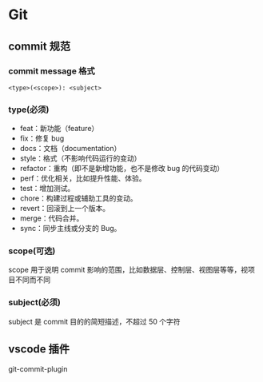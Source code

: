# Git

## commit 规范

### commit message 格式

`<type>(<scope>): <subject>`

### type(必须)

- feat：新功能（feature）
- fix：修复 bug
- docs：文档（documentation）
- style：格式（不影响代码运行的变动）
- refactor：重构（即不是新增功能，也不是修改 bug 的代码变动）
- perf：优化相关，比如提升性能、体验。
- test：增加测试。
- chore：构建过程或辅助工具的变动。
- revert：回滚到上一个版本。
- merge：代码合并。
- sync：同步主线或分支的 Bug。

### scope(可选)

scope 用于说明 commit 影响的范围，比如数据层、控制层、视图层等等，视项目不同而不同

### subject(必须)

subject 是 commit 目的的简短描述，不超过 50 个字符

## vscode 插件

git-commit-plugin
